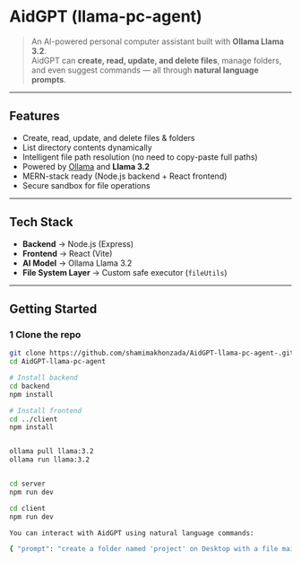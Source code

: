 # AidGPT (llama-pc-agent)

> An AI-powered personal computer assistant built with **Ollama Llama 3.2**.  
> AidGPT can **create, read, update, and delete files**, manage folders, and even suggest commands — all through **natural language prompts**.
>

---

## Features
-  Create, read, update, and delete files & folders  
-  List directory contents dynamically  
-  Intelligent file path resolution (no need to copy-paste full paths)  
-  Powered by [Ollama](https://ollama.ai/) and **Llama 3.2**  
-  MERN-stack ready (Node.js backend + React frontend)  
-  Secure sandbox for file operations  

---

##  Tech Stack
- **Backend** → Node.js (Express)  
- **Frontend** → React (Vite)  
- **AI Model** → Ollama Llama 3.2  
- **File System Layer** → Custom safe executor (`fileUtils`)  

---

##  Getting Started

### 1️ Clone the repo
```bash
git clone https://github.com/shamimakhonzada/AidGPT-llama-pc-agent-.git
cd AidGPT-llama-pc-agent

# Install backend
cd backend
npm install

# Install frontend
cd ../client
npm install


ollama pull llama:3.2
ollama run llama:3.2


cd server
npm run dev

cd client
npm run dev

You can interact with AidGPT using natural language commands:

{ "prompt": "create a folder named 'project' on Desktop with a file main.py inside it" }



